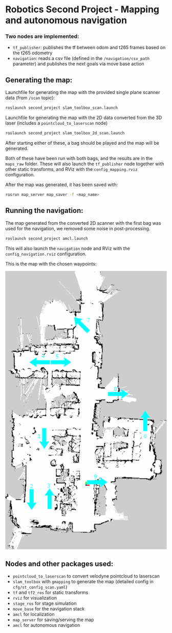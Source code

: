 # Robotics Second Project - Mapping and autonomous navigation

### Two nodes are implemented:

- `tf_publisher`: publishes the tf between odom and t265 frames based on the t265 odometry
- `navigation`: reads a csv file (defined in the `/navigation/csv_path` parameter) and publishes the next goals via move base action

## Generating the map:

Launchfile for generating the map with the provided single plane scanner data (from `/scan` topic):

```bash
roslaunch second_project slam_toolbox_scan.launch
```

Launchfile for generating the map with the 2D data converted from the 3D laser (includes a `pointcloud_to_laserscan` node)

```bash
roslaunch second_project slam_toolbox_2d_scan.launch
```

After starting either of these, a bag should be played and the map will be generated.

Both of these have been run with both bags, and the results are in the `maps_raw` folder.
These will also launch the `tf_publisher` node together with other static transforms, and RViz with the `config_mapping.rviz` configuration.

After the map was generated, it has been saved with:

```bash
rosrun map_server map_saver -f <map_name>
```

## Running the navigation:

The map generated from the converted 2D scanner with the first bag was used for the navigation, we removed some noise in post-processing.

```bash
roslaunch second_project amcl.launch
```

This will also launch the `navigation` node and RViz with the `config_navigation.rviz` configuration.

This is the map with the chosen waypoints:

![waypoint map](waypoints.png)


## Nodes and other packages used:

- `pointcloud_to_laserscan` to convert velodyne pointcloud to laserscan
- `slam_toolbox` with `gmapping` to generate the map (detailed config in `cfg/st_config_scan.yaml`)
- `tf` and `tf2_ros` for static transforms
- `rviz` for visualization
- `stage_ros` for stage simulation
- `move_base` for the navigation stack
- `amcl` for localization
- `map_server` for saving/serving the map
- `amcl` for autonomous navigation
